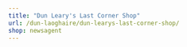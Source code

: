 ```yaml
---
title: "Dun Leary's Last Corner Shop"
url: /dun-laoghaire/dun-learys-last-corner-shop/
shop: newsagent
---
```

